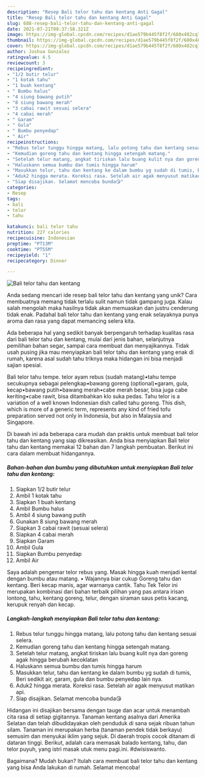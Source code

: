 ```yaml
---
description: "Resep Bali telor tahu dan kentang Anti Gagal"
title: "Resep Bali telor tahu dan kentang Anti Gagal"
slug: 688-resep-bali-telor-tahu-dan-kentang-anti-gagal
date: 2021-07-21T08:37:58.321Z
image: https://img-global.cpcdn.com/recipes/d1ae579b445f8f2f/680x482cq70/bali-telor-tahu-dan-kentang-foto-resep-utama.jpg
thumbnail: https://img-global.cpcdn.com/recipes/d1ae579b445f8f2f/680x482cq70/bali-telor-tahu-dan-kentang-foto-resep-utama.jpg
cover: https://img-global.cpcdn.com/recipes/d1ae579b445f8f2f/680x482cq70/bali-telor-tahu-dan-kentang-foto-resep-utama.jpg
author: Joshua Gonzalez
ratingvalue: 4.5
reviewcount: 3
recipeingredient:
- "1/2 butir telur"
- "1 kotak tahu"
- "1 buah kentang"
- " Bumbu halus"
- "4 siung bawang putih"
- "8 siung bawang merah"
- "3 cabai rawit sesuai selera"
- "4 cabai merah"
- " Garam"
- " Gula"
- " Bumbu penyedap"
- " Air"
recipeinstructions:
- "Rebus telur tunggu hingga matang, lalu potong tahu dan kentang sesuai selera."
- "Kemudian goreng tahu dan kentang hingga setengah matang."
- "Setelah telur matang, angkat tiriskan lalu buang kulit nya dan goreng agak hingga berubah kecoklatan"
- "Haluskann semua bumbu dan tumis hingga harum"
- "Masukkan telur, tahu dan kentang ke dalam bumbu yg sudah di tumis, Beri sedikit air, garam, gula dan bumbu penyedap lain nya."
- "Aduk2 hingga merata. Koreksi rasa. Setelah air agak menyusut matikan api."
- "Siap disajikan. Selamat mencoba bunda😘"
categories:
- Resep
tags:
- bali
- telor
- tahu

katakunci: bali telor tahu 
nutrition: 227 calories
recipecuisine: Indonesian
preptime: "PT13M"
cooktime: "PT55M"
recipeyield: "1"
recipecategory: Dinner

---
```



![Bali telor tahu dan kentang](https://img-global.cpcdn.com/recipes/d1ae579b445f8f2f/680x482cq70/bali-telor-tahu-dan-kentang-foto-resep-utama.jpg)

Anda sedang mencari ide resep bali telor tahu dan kentang yang unik? Cara membuatnya memang tidak terlalu sulit namun tidak gampang juga. Kalau salah mengolah maka hasilnya tidak akan memuaskan dan justru cenderung tidak enak. Padahal bali telor tahu dan kentang yang enak selayaknya punya aroma dan rasa yang dapat memancing selera kita.

Ada beberapa hal yang sedikit banyak berpengaruh terhadap kualitas rasa dari bali telor tahu dan kentang, mulai dari jenis bahan, selanjutnya pemilihan bahan segar, sampai cara membuat dan menyajikannya. Tidak usah pusing jika mau menyiapkan bali telor tahu dan kentang yang enak di rumah, karena asal sudah tahu triknya maka hidangan ini bisa menjadi sajian spesial.

Bali telor tahu tempe. telor ayam rebus (sudah matang)•tahu tempe secukupnya sebagai pelengkap•bawang goreng (optional)•garam, gula, kecap•bawang putih•bawang merah•cabe merah besar, bisa juga cabe keriting•cabe rawit, bisa ditambahkan klo suka pedas. Tahu telor is a variation of a well known Indonesian dish called tahu goreng. This dish, which is more of a generic term, represents any kind of fried tofu preparation served not only in Indonesia, but also in Malaysia and Singapore.


Di bawah ini ada beberapa cara mudah dan praktis untuk membuat bali telor tahu dan kentang yang siap dikreasikan. Anda bisa menyiapkan Bali telor tahu dan kentang memakai 12 bahan dan 7 langkah pembuatan. Berikut ini cara dalam membuat hidangannya.

<!--inarticleads1-->

##### Bahan-bahan dan bumbu yang dibutuhkan untuk menyiapkan Bali telor tahu dan kentang:

1. Siapkan 1/2 butir telur
1. Ambil 1 kotak tahu
1. Siapkan 1 buah kentang
1. Ambil  Bumbu halus
1. Ambil 4 siung bawang putih
1. Gunakan 8 siung bawang merah
1. Siapkan 3 cabai rawit (sesuai selera)
1. Siapkan 4 cabai merah
1. Siapkan  Garam
1. Ambil  Gula
1. Siapkan  Bumbu penyedap
1. Ambil  Air


Saya adalah pengemar telor rebus yang. Masak hingga kuah menjadi kental dengan bumbu atau matang. • Wajannya biar cukup Goreng tahu dan kentang. Beri kecap manis, agar warnanya cantik. Tahu Tek Telor ini merupakan kombinasi dari bahan terbaik pilihan yang pas antara irisan lontong, tahu, kentang goreng, telur, dengan siraman saus petis kacang, kerupuk renyah dan kecap. 

<!--inarticleads2-->

##### Langkah-langkah menyiapkan Bali telor tahu dan kentang:

1. Rebus telur tunggu hingga matang, lalu potong tahu dan kentang sesuai selera.
1. Kemudian goreng tahu dan kentang hingga setengah matang.
1. Setelah telur matang, angkat tiriskan lalu buang kulit nya dan goreng agak hingga berubah kecoklatan
1. Haluskann semua bumbu dan tumis hingga harum
1. Masukkan telur, tahu dan kentang ke dalam bumbu yg sudah di tumis, Beri sedikit air, garam, gula dan bumbu penyedap lain nya.
1. Aduk2 hingga merata. Koreksi rasa. Setelah air agak menyusut matikan api.
1. Siap disajikan. Selamat mencoba bunda😘


Hidangan ini disajikan bersama dengan tauge dan acar untuk menambah cita rasa di setiap gigitannya. Tanaman kentang asalnya dari Amerika Selatan dan telah dibudidayakan oleh penduduk di sana sejak ribuan tahun silam. Tanaman ini merupakan herba (tanaman pendek tidak berkayu) semusim dan menyukai iklim yang sejuk. Di daerah tropis cocok ditanam di dataran tinggi. Berikut, adalah cara memasak balado kentang, tahu, dan telor puyuh, yang istri masak utuk menu pagi.ini. #dwisiswanto. 

Bagaimana? Mudah bukan? Itulah cara membuat bali telor tahu dan kentang yang bisa Anda lakukan di rumah. Selamat mencoba!
